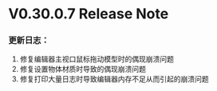 # V0.30.0.7 Release Note

### 更新日志：

1. 修复编辑器主视口鼠标拖动模型时的偶现崩溃问题
2. 修复设置物体材质时导致的偶现崩溃问题
3. 修复打印大量日志时导致编辑器内存不足从而引起的崩溃问题